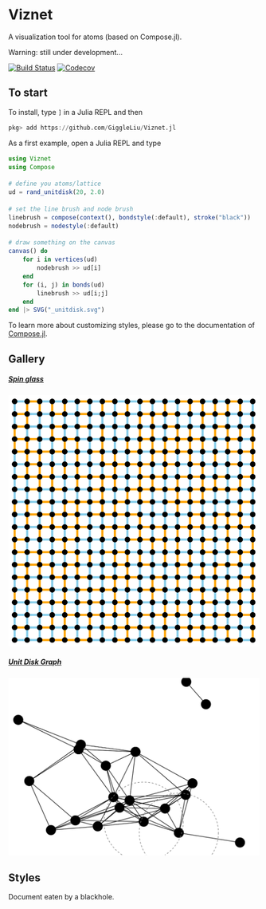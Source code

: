 # Viznet

A visualization tool for atoms (based on Compose.jl).

Warning: still under development...

[![Build Status](https://travis-ci.com/GiggleLiu/Viznet.jl.svg?branch=master)](https://travis-ci.com/GiggleLiu/Viznet.jl)
[![Codecov](https://codecov.io/gh/GiggleLiu/Viznet.jl/branch/master/graph/badge.svg)](https://codecov.io/gh/GiggleLiu/Viznet.jl)

## To start

To install, type `]` in a Julia REPL and then

```julia pkg
pkg> add https://github.com/GiggleLiu/Viznet.jl
```

As a first example, open a Julia REPL and type

```julia
using Viznet
using Compose

# define you atoms/lattice
ud = rand_unitdisk(20, 2.0)

# set the line brush and node brush
linebrush = compose(context(), bondstyle(:default), stroke("black"))
nodebrush = nodestyle(:default)

# draw something on the canvas
canvas() do
    for i in vertices(ud)
        nodebrush >> ud[i]
    end
    for (i, j) in bonds(ud)
        linebrush >> ud[i;j]
    end
end |> SVG("_unitdisk.svg")
```

To learn more about customizing styles, please go to the documentation of [Compose.jl](http://giovineitalia.github.io/Compose.jl/latest/).

## Gallery
##### [Spin glass](examples/spinglass.jl)

![spinglass](examples/spinglass.svg)

##### [Unit Disk Graph](examples/unit_disk_graph.jl)
![unitdisk](examples/unitdisk.svg)


## Styles
Document eaten by a blackhole.
